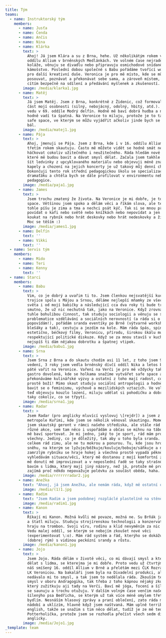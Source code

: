```yaml
---
title: Tým
teams:
  - name: Instruktorský tým
    members:
      - name: Jusťa
      - name: Čenda
      - name: Ančis
      - name: Nina
      - name: Klárka
        text: >
          Ahoj! Já jsem Klára a su z Brna, hehe. Už několikátým rokem vedu v 16.
          oddílu Allium v brněnských Medlánkách. Ve volném čase nejraději lepím
          koláže, věnuju se divadlu nebo připravuju osmichodové snídaně pro moje
          kámošstvo. Poslední dobou společně s Babu pořádáme tvořící workshopy
          pro další kreativní duše. Veronica je pro mě místo, kde se můžu
          posouvat, poznávat a překonávat sebe sama, a zároveň místem, kde se
          cítím bezpečně na sdílení a předávání myšlenek a zkušeností.
        image: /media/klarka1.jpg
      - name: Matěj
        text: >
          Já jsem Matěj. Jsem z Brna, konkrétně z Židenic, což formovalo velkou
          část mojí osobnosti (silný, nebojácný, odolný, hbitý, atd.). Tam taky
          vedu v 69. oddíle Modrý delfín. Hodně mě baví dobrá hudba a naopak
          hodně vadí ta špatná. Na Veronice to miluju, protože je to takovej
          safe space, ve kterým se můžu vyjádřit ačkoliv jinde bych se třeba
          bál.
        image: /media/matej1.jpg
      - name: Pája
        text: >
          Ahoj, jmenuji se Pája. Jsem z Brna, kde i v 16. oddílu Allium už
          třetím rokem skautuju. Často mě můžete vidět se hodně smát nebo
          háčkovat cokoliv užitečného i neužitečného. Ráda hledám nové činnosti,
          které mě budou bavit a dávat smysl dělat. Začala jsem takhle například
          šít ledvinky z upcyklovaného materiálu nebo objevuji méně známé české
          kapely a chození na jejich koncerty je už takový můj denní chleba.
          Dokončuji tento rok střední pedagogickou školu se specializací
          dramaťáku a chtěla bych se dále profilovat v environmentu nebo
          pedagogice.
        image: /media/paja1.jpg
      - name: James
        text: >
          Jsem trochu zmatený že života. Na Veronice je mi dobře, je to můj safe
          space. Většinou jsem spoko a dělám věci a říkám slova, ale teď když
          tohle píšu je zima a tma a nechci psát kýč. Tak si se mnou přijď
          povídat o kafi nebo světě nebo knížkách nebo nepovídat a jen sedět a
          koukat na rybník nebo hrát deskovky nebo hrát nedeskovky a žít život.
          Moc se těším :)
        image: /media/james1.jpg
      - name: Delfín
        text: ''
      - name: Vikki
        text: ''
  - name: Servis tým
    members:
      - name: Mido
      - name: Teri
      - name: Kenny
        text: ''
  - name: Starci
    members:
      - name: Babu
        text: >
          Vim, co je dobrý a uvařim ti to. Jsem členkou nejsvatější kuchyňské
          trojice spolu s Májou a Srnou, děláme nejlepší mňamky ze všech koutů
          světa i od mojí babičky a následující cca dva roky ti bude trochu
          smutno, že už nic nechutná tak, jako na Veronice. Když zrovna nedělám
          tuhle bohulibou činnost, tak studuju sociologii a věnuju se systémové
          problematice vzdělávání a sociálních nerovností (a ráda si o tom
          popovídám!), pořádám sranda eventíky po Brně (výtvarné workshopy,
          blešáky a tak), cestuju a jezdím na kole. Mám ráda špás, spink,
          estetično, béčkový filmy, Veronicu, přírodu, širokou škálu muziky a
          respektující politické diskuze. Když se za mnou stavíš v kuchyni,
          nejspíš ti dám nějakou dobrotku a špatnej vtipek.
        image: /media/babu1.jpg
      - name: Srna
        text: >
          Jsem Srna z Brna a do skautu chodím asi 11 let, z toho jsem 9 let ve
          vedení, 3 roky jsem vedla brněnský dívčí oddíl Nika a letos budu po
          páté vařit na Veronice. Vaření na Verči je pro mě vždycky taková
          gastro dovolená, kde se holkama snažíme vytvářet safe space a kde
          překonáváme kulinářské výzvy a ostatní z toho mají radost, což je
          prostě boží! Mimo skaut studuju sociální antropologii a hodně mě baví
          bavit se o feminismu, výchově a mezilidských vztazích. Ve volným čase
          teď objevuju kouzlo lození, miluju udělat si pohodičku a dobrej čas a
          taky cokoliv, co se třpytí.
        image: /media/srna1.jpg
      - name: Radar
        text: >
          Jsem Radar (pro anglicky mluvící vyslovuj \[rejdr]) a jsem z moravské
          metropole Kuřimi, kde jsem se několik věnoval skautingu. Momentálně už
          jsem skautský geront v rámci našeho střediska, ale stále rád jezdím na
          různé akce, sem tam něco i uspořádám a občas se mihnu na táboře. Dál
          mě baví sportovat. Je mi jedno, jaký to je sport, rád mám prostě
          všechny. Jediný, co je důležitý, tak aby u toho byla sranda. Pak mám
          celkem rád zimu, ale ne tu mokrou a ponurou. Tu, kde jsou hromady
          sněhu, na kterým se lyžuje/běžkuje/kouluje/bobuje/sáňkuje a na
          zamrzlým rybníku se hraje hokej a všechno prostě vypadá pěkně. Dál rád
          vyhledávám situace/věci, který mě dostanou z mojí komfortní zóny, či
          mě donutí mě improvizovat a v neposlední řadě se taky strašně rád
          bavím s lidma, který mají jiný názory, než já, protože mě prostě
          zajímá proč někdo nepovažuje polévku za součást oběda, haha.
        image: /media/rrrrrrradar2.jpg
      - name: Anežka
        text: "Ahooj, já jsem Anežka, ale nemám ráda, když mě ostatní oslovují Anežko\\:D Když mě oslovíš Anež, tak na to slyším mnohem radši\\<3 Ve skautu působím, jako vedoucí oddílu Sluníčka ve středisku Dvojka Praha a mimo skaut jsem zdravotní sestřička na plný úvazek. Nejvíc spoko jsem, když můžu a dělám věci, které chci a naplňují mě a ne věci, které musím a nedávají mi smysl. Nějaký den jsem moc ráda jen venku a podnikám věci, ale další den je pro mě ideálně strávený jen v posteli u filmů/seriálů/knihy, nebo ho celý prospím\\:D Můj osobnostní typ je INFP-T, znamením jsem ryba a baví mě se hrabat v horoskopech. Celý život miluju vaření a jednou chci vydat svou vlastní kuchařku, která bude vegan stejně, jako já. Miluju léto a nesnáším zimu(výjimkou jsou hory). Na důchod bych se chtěla odstěhovat do Toskánska! Žiju pro neplánované i plánované výlety, hlavně ty do zahraničí - jednou bych chtěla někde mimo čr žít. Největší radost\_ mi dělá, když můžu ostatním dělat radost, když vidím moje kámošstvo šťastné a když se můžeme společně smát. Mojí achillovou patou jsou deadliny, prokrastinace, bouřky, práce pod tlakem, vystupování před lidmi a celkově větší davy lidí a hluk. Moc se těším, až se na Verči budeme bavit o všem, ale třeba i o ničem!)\n"
        image: /media/(1)1.jpg
      - name: Radim
        text: "Jsem Radim a jsem podobnej rozpláclé plastelíně na stěně. Když už tam jednou je, tak nejde vůbec dolů a když už se vám podaří ji sundat, tak po sobě zanechá mastnej flek. Mám rád lidi a rád s nimi i pracuju. Přece jenom se už téměř 26 let součástí společnosti. Rád si dělám legraci, přestože jsem občas sám vážnej, tak vážnost v oblibě moc nemám, naopak mě fascinuje lehkost, se kterou jsou lidé schopni přistupovat ke světu. Dřív jsem se věnoval roverskému kmeni Sürius v Brněnském Kompasu. Vedl jsem nějaké ty kluky a holky, ale dnes už jsem spíš mimo aktivní skautský svět. Skauty nahradilo studium architektury a dalších příbuzných kreativních oborů. Rád přemýšlím nad děním kolem mě, proto může být občas náročné se mnou vést konverzaci, o to víc si vážím pokud někdo nesouhlasí! Rád si zároveň poslechnu novou hudbu, zajdu na zajímavej event, nebo prostě jen na prochajdu.\_\n"
        image: /media/radim1.jpg
      - name: Kanon
        text: >
          Říkají mi Kanon. Možná kvůli mé povaze, možná ne. Su Brňák jak stehno
          a štatl miluju. Studuju strojírenskou technologii a konzervatoř, bo
          hraju na trombon. Svoji víru, rodinu a klid nevyměním za nic na světě.
          Vedu malej oddíl, se kterým se nebojím zkoušet nové věci
          (experimentovat \:o). Mám rád systém a řád, kterýho se dokážu vzdát
          (dobrej rým) s vidinou peckózní srandy a růstu.
        image: /media/kanon1.jpg
      - name: Jojo
        text: >
          Jsem Jojo. Ráda dělám v životě věci, co mi dávají smysl a který můžu
          dělat s lidma, se kterejma je mi dobře. Proto vedu už čtvrtým rokem
          náš smíšený 16. oddíl Allium v Brně a přelétám mezi ČLK Rozrazilem a
          LK Veronicou. Na bakaláři jsem byla na Divadelní produkci, ale
          nedávalo mi to smysl, a tak jsem to nedělala ráda. Zkouším teď najít
          smysl v oboru Andragogika, tak třeba z toho kápnou nějaký zkušenosti,
          který zužitkuju aji tady na Verči. Baví mě jóga, focení a šíleně ráda
          se saunuju a trochu otužuju. V dalším volným čase venčim našeho
          šílenýho psa Bedřicha, se kterým už tak více méně omylem třetím rokem
          bydlím. Nesnáším hlasový zprávy a praní oblečení, zato ráda meju
          nádobí a uklízím, hlavně když jsem naštvaná. Mám uplně terrible
          english, takže se snažim s tim něco dělat, tudíž je ze mě teď
          Potterholička, protože jsem se rozhodla přečíst všech sedm dílů
          anglicky.
        image: /media/Jojo1.jpg
_template: team
---
```


